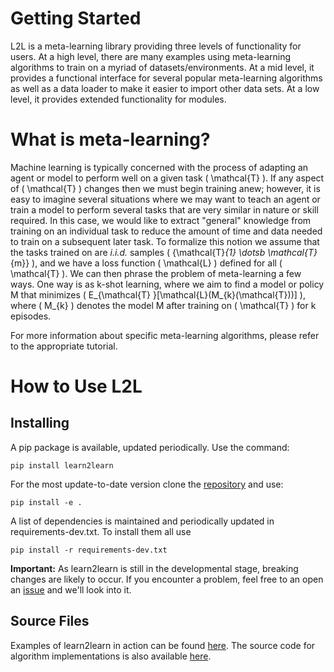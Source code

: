 # Getting Started

L2L is a meta-learning library providing three levels of functionality for users.
At a high level, there are many examples using meta-learning algorithms to train
on a myriad of datasets/environments. At a mid level, it provides a functional
interface for several popular meta-learning algorithms as well as a data loader
to make it easier to import other data sets. At a low level, it provides extended
functionality for modules.


# What is meta-learning?

Machine learning is typically concerned with the process of adapting an agent
or model to perform well on a given task \( \mathcal{T} \). If any aspect of \( \mathcal{T} \)
changes then we must begin training anew; however, it is easy to imagine several
situations where we may want to teach an agent or train a model to perform several
tasks that are very similar in nature or skill required. In this case, we would like
to extract "general" knowledge from training on an individual task to reduce the
amount of time and data needed to train on a subsequent later task. To formalize
this notion we assume that the tasks trained on are *i.i.d.* samples \( \{\mathcal{T}_{1}
\dotsb \mathcal{T}_{m}\} \), and we have a loss function \( \mathcal{L} \) defined for all \(
\mathcal{T} \). We can then phrase the problem of meta-learning a few ways. One way is
as k-shot learning, where we aim to find a model or policy M that minimizes \( E_{\mathcal{T}
}[\mathcal{L}(M_{k}(\mathcal{T}))] \), where \( M_{k} \) denotes the model M after training on
\( \mathcal{T} \) for k episodes.



For more information about specific meta-learning algorithms, please refer to the
appropriate tutorial.

# How to Use L2L
## Installing
A pip package is available, updated periodically. Use the command:

```pip install learn2learn```

For the most update-to-date version clone the [repository](https://github.com/learnables/learn2learn) and use:

```pip install -e .```

A list of dependencies is maintained and periodically updated in requirements-dev.txt. To install them all use 

```pip install -r requirements-dev.txt```

**Important:** As learn2learn is still in the developmental stage, breaking changes are likely to occur. If you
encounter a problem, feel free to an open an [issue](https://github.com/learnables/learn2learn/issues) and we'll
look into it.

## Source Files
Examples of learn2learn in action can be found [here](https://github.com/learnables/learn2learn/tree/master/examples).
The source code for algorithm implementations is also available [here](https://github.com/learnables/learn2learn/tree/master/learn2learn/algorithms).

